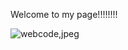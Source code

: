   Welcome to my page!!!!!!!!

![webcode,jpeg](https://user-images.githubusercontent.com/104059436/175772505-22e79aa2-11a5-41c4-b7e1-b0bc08619215.jpeg)
